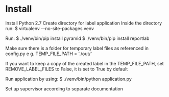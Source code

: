 Install
=======
Install Python 2.7
Create directory for label application
Inside the directory run:
$ virtualenv --no-site-packages venv

Run:
$ ./venv/bin/pip install pyramid
$ ./venv/bin/pip install reportlab

Make sure there is a folder for temporary label files as referenced in config.py
e g. TEMP_FILE_PATH = './out/'

If you want to keep a copy of the created label in the TEMP_FILE_PATH,
set REMOVE_LABEL_FILES to False, it is set to True by default

Run application by using:
$ ./venv/bin/python application.py

Set up supervisor according to separate documentation